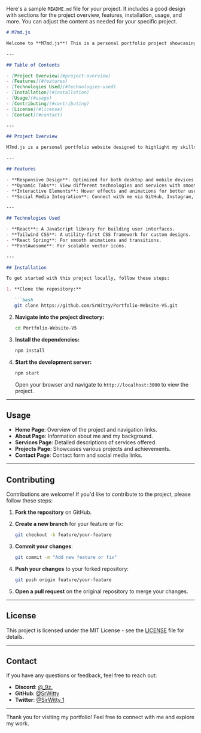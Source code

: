 Here's a sample `README.md` file for your project. It includes a good design with sections for the project overview, features, installation, usage, and more. You can adjust the content as needed for your specific project.

```markdown
# M7md.js

Welcome to **M7md.js**! This is a personal portfolio project showcasing my skills, projects, and services. The website is built using modern web technologies and offers insights into my work and expertise.

---

## Table of Contents

- [Project Overview](#project-overview)
- [Features](#features)
- [Technologies Used](#technologies-used)
- [Installation](#installation)
- [Usage](#usage)
- [Contributing](#contributing)
- [License](#license)
- [Contact](#contact)

---

## Project Overview

M7md.js is a personal portfolio website designed to highlight my skills and projects in web development. It includes sections for an about page, service offerings, testimonials, and contact information.

---

## Features

- **Responsive Design**: Optimized for both desktop and mobile devices.
- **Dynamic Tabs**: View different technologies and services with smooth transitions.
- **Interactive Elements**: Hover effects and animations for better user engagement.
- **Social Media Integration**: Connect with me via GitHub, Instagram, Discord, and Twitter.

---

## Technologies Used

- **React**: A JavaScript library for building user interfaces.
- **Tailwind CSS**: A utility-first CSS framework for custom designs.
- **React Spring**: For smooth animations and transitions.
- **FontAwesome**: For scalable vector icons.

---

## Installation

To get started with this project locally, follow these steps:

1. **Clone the repository:**

   ```bash
   git clone https://github.com/SrWitty/Portfolio-Website-V5.git
   ```

2. **Navigate into the project directory:**

   ```bash
   cd Portfolio-Website-V5
   ```

3. **Install the dependencies:**

   ```bash
   npm install
   ```

4. **Start the development server:**

   ```bash
   npm start
   ```

   Open your browser and navigate to `http://localhost:3000` to view the project.

---

## Usage

- **Home Page**: Overview of the project and navigation links.
- **About Page**: Information about me and my background.
- **Services Page**: Detailed descriptions of services offered.
- **Projects Page**: Showcases various projects and achievements.
- **Contact Page**: Contact form and social media links.

---

## Contributing

Contributions are welcome! If you'd like to contribute to the project, please follow these steps:

1. **Fork the repository** on GitHub.
2. **Create a new branch** for your feature or fix:
   
   ```bash
   git checkout -b feature/your-feature
   ```

3. **Commit your changes**:

   ```bash
   git commit -m "Add new feature or fix"
   ```

4. **Push your changes** to your forked repository:

   ```bash
   git push origin feature/your-feature
   ```

5. **Open a pull request** on the original repository to merge your changes.

---

## License

This project is licensed under the MIT License - see the [LICENSE](LICENSE) file for details.

---

## Contact

If you have any questions or feedback, feel free to reach out:

- **Discord**: [@_9z.](https://github.com/SrWitty)
- **GitHub**: [@SrWitty](https://github.com/SrWitty)
- **Twitter**: [@SirWitty_1](https://twitter.com/SirWitty_1)

---

Thank you for visiting my portfolio! Feel free to connect with me and explore my work.

```

